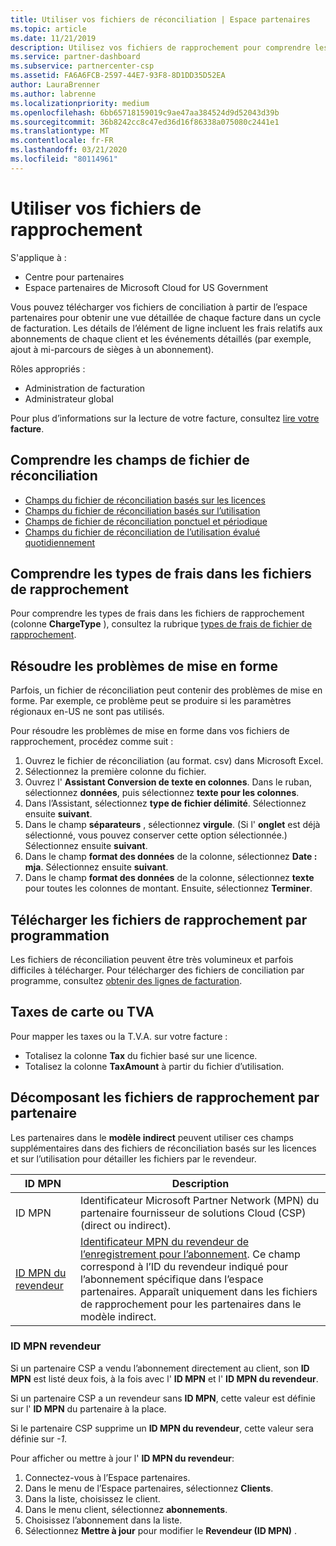```yaml
---
title: Utiliser vos fichiers de réconciliation | Espace partenaires
ms.topic: article
ms.date: 11/21/2019
description: Utilisez vos fichiers de rapprochement pour comprendre les affichages détaillés des lignes de l’espace partenaires.
ms.service: partner-dashboard
ms.subservice: partnercenter-csp
ms.assetid: FA6A6FCB-2597-44E7-93F8-8D1DD35D52EA
author: LauraBrenner
ms.author: labrenne
ms.localizationpriority: medium
ms.openlocfilehash: 6bb65718159019c9ae47aa384524d9d52043d39b
ms.sourcegitcommit: 36b8242cc8c47ed36d16f86338a075080c2441e1
ms.translationtype: MT
ms.contentlocale: fr-FR
ms.lasthandoff: 03/21/2020
ms.locfileid: "80114961"
---
```

# <a name="use-your-reconciliation-files"></a>Utiliser vos fichiers de rapprochement

S'applique à :

- Centre pour partenaires
- Espace partenaires de Microsoft Cloud for US Government

Vous pouvez télécharger vos fichiers de conciliation à partir de l’espace partenaires pour obtenir une vue détaillée de chaque facture dans un cycle de facturation. Les détails de l’élément de ligne incluent les frais relatifs aux abonnements de chaque client et les événements détaillés (par exemple, ajout à mi-parcours de sièges à un abonnement).

Rôles appropriés :

- Administration de facturation
- Administrateur global

Pour plus d’informations sur la lecture de votre facture, consultez [lire votre](read-your-bill.md) **facture**.

## <a name="understand-reconciliation-file-fields"></a>Comprendre les champs de fichier de réconciliation

- [Champs du fichier de réconciliation basés sur les licences](license-based-recon-files.md)
- [Champs du fichier de réconciliation basés sur l’utilisation](usage-based-recon-files.md)
- [Champs de fichier de réconciliation ponctuel et périodique](one-time-recurring-recon-files.md)
- [Champs du fichier de réconciliation de l’utilisation évalué quotidiennement](daily-rated-usage-recon-files.md)

## <a name="understand-charge-types-in-reconciliation-files"></a>Comprendre les types de frais dans les fichiers de rapprochement

Pour comprendre les types de frais dans les fichiers de rapprochement (colonne **ChargeType** ), consultez la rubrique [types de frais de fichier de rapprochement](recon-file-charge-types.md).

## <a name="fix-formatting-issues"></a>Résoudre les problèmes de mise en forme

Parfois, un fichier de réconciliation peut contenir des problèmes de mise en forme. Par exemple, ce problème peut se produire si les paramètres régionaux en-US ne sont pas utilisés.

Pour résoudre les problèmes de mise en forme dans vos fichiers de rapprochement, procédez comme suit :

1. Ouvrez le fichier de réconciliation (au format. csv) dans Microsoft Excel.
2. Sélectionnez la première colonne du fichier.
3. Ouvrez l' **Assistant Conversion de texte en colonnes**. Dans le ruban, sélectionnez **données**, puis sélectionnez **texte pour les colonnes**.
4. Dans l’Assistant, sélectionnez **type de fichier délimité**. Sélectionnez ensuite **suivant**.
5. Dans le champ **séparateurs** , sélectionnez **virgule**. (Si l' **onglet** est déjà sélectionné, vous pouvez conserver cette option sélectionnée.) Sélectionnez ensuite **suivant**.
6. Dans le champ **format des données** de la colonne, sélectionnez **Date : mja**. Sélectionnez ensuite **suivant**.
7. Dans le champ **format des données** de la colonne, sélectionnez **texte** pour toutes les colonnes de montant. Ensuite, sélectionnez **Terminer**.

## <a name="download-reconciliation-files-programmatically"></a>Télécharger les fichiers de rapprochement par programmation

Les fichiers de réconciliation peuvent être très volumineux et parfois difficiles à télécharger. Pour télécharger des fichiers de conciliation par programme, consultez [obtenir des lignes de facturation](https://docs.microsoft.com/partner-center/develop/get-invoiceline-items).

## <a name="map-taxes-or-vat"></a>Taxes de carte ou TVA

Pour mapper les taxes ou la T.V.A. sur votre facture :

- Totalisez la colonne **Tax** du fichier basé sur une licence.
- Totalisez la colonne **TaxAmount** à partir du fichier d’utilisation.

## <a name="itemize-reconciliation-files-by-partner"></a>Décomposant les fichiers de rapprochement par partenaire

Les partenaires dans le **modèle indirect** peuvent utiliser ces champs supplémentaires dans des fichiers de réconciliation basés sur les licences et sur l’utilisation pour détailler les fichiers par le revendeur.

| ID&nbsp;MPN | Description |
| ------ | ----------- |
| ID&nbsp;MPN | Identificateur Microsoft Partner Network (MPN) du partenaire fournisseur de solutions Cloud (CSP) (direct ou indirect). |
| [ID MPN du revendeur](#reseller-mpn-id) | [Identificateur MPN du revendeur de l’enregistrement pour l’abonnement](#reseller-mpn-id). Ce champ correspond à l’ID du revendeur indiqué pour l’abonnement spécifique dans l’espace partenaires. Apparaît uniquement dans les fichiers de rapprochement pour les partenaires dans le modèle indirect. |

### <a name="reseller-mpn-id"></a>ID&nbsp;MPN revendeur

Si un partenaire CSP a vendu l’abonnement directement au client, son **ID MPN** est listé deux fois, à la fois avec l' **ID MPN** et l' **ID MPN du revendeur**.

Si un partenaire CSP a un revendeur sans **ID MPN**, cette valeur est définie sur l' **ID MPN** du partenaire à la place.

Si le partenaire CSP supprime un **ID MPN du revendeur**, cette valeur sera définie sur *-1*.

Pour afficher ou mettre à jour l' **ID MPN du revendeur**:

1. Connectez-vous à l’Espace partenaires.
2. Dans le menu de l’Espace partenaires, sélectionnez **Clients**.
3. Dans la liste, choisissez le client.
4. Dans le menu client, sélectionnez **abonnements**.
5. Choisissez l’abonnement dans la liste.
6. Sélectionnez **Mettre à jour** pour modifier le **Revendeur (ID&nbsp;MPN)** .

